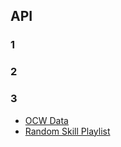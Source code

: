 
<link rel="stylesheet" href="./style.css">

## API

<div id="items">
    <div class ="item">
      <h3>1</h3>
    </div>
    <div class ="item">
      <h3>2</h3>
    </div>
    <div class ="item">
     <h3>3</h3>
    </div>
</div>

* [OCW Data](./ocw)
* [Random Skill Playlist](./skills)